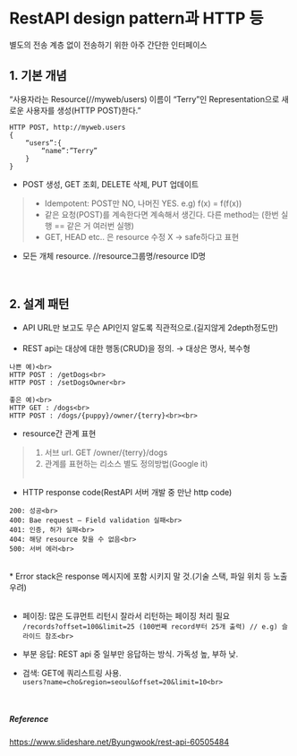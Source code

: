 # RestAPI design pattern과 HTTP 등
별도의 전송 계층 없이 전송하기 위한 아주 간단한 인터페이스
<br>

## 1. 기본 개념
“사용자라는 Resource(//myweb/users) 이름이 “Terry”인 Representation으로 새로운 사용자를 생성(HTTP POST)한다.”

```
HTTP POST, http://myweb.users
{
	“users”:{
		“name”:”Terry”
	}
}
```

* POST 생성, GET 조회, DELETE 삭제, PUT 업데이트

>- Idempotent: POST만 NO, 나머진 YES. e.g) f(x) = f(f(x))
>- 같은 요청(POST)를 계속한다면 계속해서 생긴다. 다른 method는 (한번 실행 == 같은 거 여러번 실행)
>- GET, HEAD etc.. 은 resource 수정 X → safe하다고 표현

* 모든 개체 resource. //resource그룹명/resource ID명
<br>

## 2. 설계 패턴
* API URL만 보고도 무슨 API인지 알도록 직관적으로.(길지않게 2depth정도만)<br><br>
* REST api는 대상에 대한 행동(CRUD)을 정의. → 대상은 명사, 복수형

```
나쁜 예)<br>
HTTP POST : /getDogs<br>
HTTP POST : /setDogsOwner<br>
```

```
좋은 예)<br>
HTTP GET : /dogs<br>
HTTP POST : /dogs/{puppy}/owner/{terry}<br><br>
```

* resource간 관계 표현
> 1) 서브 url. GET /owner/{terry}/dogs<br>
> 2) 관계를 표현하는 리소스 별도 정의방법(Google it)<br><br>

* HTTP response code(RestAPI 서버 개발 중 만난 http code)<br>
```
200: 성공<br>
400: Bae request – Field validation 실패<br>
401: 인증, 허가 실패<br>
404: 해당 resource 찾을 수 없음<br>
500: 서버 에러<br>
```
<br>
* Error stack은 response 메시지에 포함 시키지 말 것.(기술 스택, 파일 위치 등 노출 우려)<br><br>

* 페이징: 많은 도큐먼트 리턴시 잘라서 리턴하는 페이징 처리 필요<br>
`/records?offset=100&limit=25 (100번째 record부터 25개 출력) // e.g) 슬라이드 참조<br>`

* 부분 응답: REST api 중 일부만 응답하는 방식. 가독성 높, 부하 낮.<br>

* 검색: GET에 쿼리스트링 사용. <br>
 `users?name=cho&region=seoul&offset=20&limit=10<br>`
 <br>

##### Reference
https://www.slideshare.net/Byungwook/rest-api-60505484
